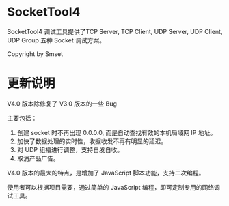 # SocketTool4

SocketTool4 调试工具提供了TCP Server, TCP Client, UDP Server, UDP Client, UDP Group 五种 Socket 调试方案。

Copyright by Smset

# 更新说明

V4.0 版本除修复了 V3.0 版本的一些 Bug

主要包括：

1. 创建 socket 时不再出现 0.0.0.0, 而是自动查找有效的本机局域网 IP 地址。
2. 加快了数据处理的实时性，收据收发不再有明显的延迟。
3. 对 UDP 组播进行调整，支持自发自收。
4. 取消产品广告。


V4.0 版本的最大的特点，是增加了 JavaScript 脚本功能，支持二次编程。

使用者可以根据项目需要，通过简单的 JavaScript 编程，即可定制专用的网络调试工具。

